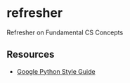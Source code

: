 # refresher
Refresher on Fundamental CS Concepts

## Resources
- [Google Python Style Guide](https://google.github.io/styleguide/pyguide.html)

